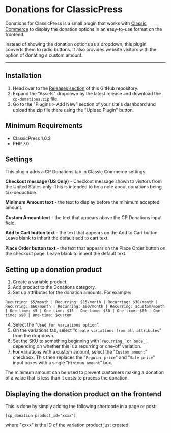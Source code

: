 # Donations for ClassicPress

Donations for ClassicPress is a small plugin that works with [Classic Commerce](https://github.com/ClassicPress-plugins/classic-commerce) to display the donation options in an easy-to-use format on the frontend.

Instead of showing the donation options as a dropdown, this plugin converts them to radio buttons. It also provides website visitors with the option of donating a custom amount.

* * *

## Installation

1. Head over to the [Releases section](https://github.com/timbocode/cp-donations/releases) of this GitHub repository.
2. Expand the "Assets" dropdown by the latest release and download the `cp-donations.zip` file.
3. Go to the "Plugins > Add New" section of your site's dashboard and upload the zip file there using the "Upload Plugin" button.

## Minimum Requirements

- ClassicPress 1.0.2
- PHP 7.0

## Settings

This plugin adds a CP Donations tab in Classic Commerce settings:

**Checkout message (US Only)** - Checkout message shown to visitors from the United States only. This is intended to be a note about donations being tax-deductible.

**Minimum Amount text** - the text to display before the minimum accepted amount.

**Custom Amount text** - the text that appears above the CP Donations input field.

**Add to Cart button text** - the text that appears on the Add to Cart button. Leave blank to inherit the default add to cart text.

**Place Order button text** - the text that appears on the Place Order button on the checkout page. Leave blank to inherit the default text.

## Setting up a donation product

1. Create a variable product.
2. Add product to the Donations category.
3. Set up attributes for the donation amounts. For example:

`Recurring: $5/month | Recurring: $15/month | Recurring: $30/month | Recurring: $60/month | Recurring: $90/month | Recurring: $custom/month | One-time: $5 | One-time: $15 | One-time: $30 | One-time: $60 | One-time: $90 | One-time: $custom`

4. Select the "`Used for variations option`".
5. On the variations tab, select "`Create variations from all attributes`" from the dropdown.
6. Set the SKU to something beginning with '`recurring_`' or '`once_`', depending on whether this is a recurring or one-off variation.
7. For variations with a custom amount, select the "`Custom amount`" checkbox. This then replaces the "`Regular price`" and "`Sale price`" input boxes with a single "`Minimum amount`" box.

The minimum amount can be used to prevent customers making a donation of a value that is less than it costs to process the donation.

## Displaying the donation product on the frontend

This is done by simply adding the following shortcode in a page or post:

```
[cp_donation product_id="xxxx"]
```

where "xxxx" is the ID of the variation product just created.
